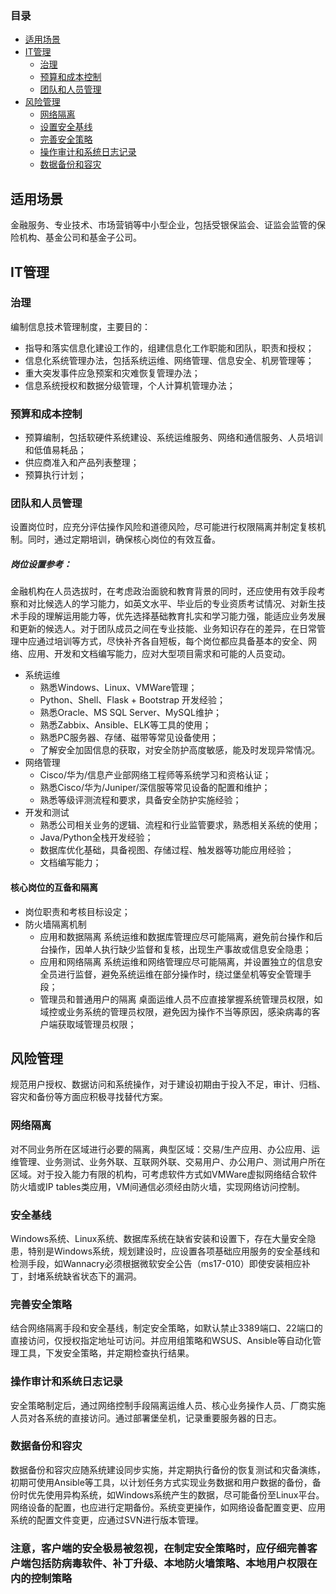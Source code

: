 ### 目录
- [适用场景](#适用场景)
- [IT管理](#IT管理)
  - [治理](#治理)
  - [预算和成本控制](#预算和成本控制)
  - [团队和人员管理](#团队和人员管理)
- [风险管理](#风险管理)
  - [网络隔离 ](#网络隔离 )
  - [设置安全基线](#设置安全基线)
  - [完善安全策略](#完善安全策略)
  - [操作审计和系统日志记录](#操作审计和系统日志记录)
  - [数据备份和容灾](#数据备份和容灾)


## 适用场景
金融服务、专业技术、市场营销等中小型企业，包括受银保监会、证监会监管的保险机构、基金公司和基金子公司。
## IT管理
### 治理
编制信息技术管理制度，主要目的：
- 指导和落实信息化建设工作的，组建信息化工作职能和团队，职责和授权；
- 信息化系统管理办法，包括系统运维、网络管理、信息安全、机房管理等；
- 重大突发事件应急预案和灾难恢复管理办法；
- 信息系统授权和数据分级管理，个人计算机管理办法；
### 预算和成本控制
- 预算编制，包括软硬件系统建设、系统运维服务、网络和通信服务、人员培训和低值易耗品；
- 供应商准入和产品列表整理；
- 预算执行计划；
### 团队和人员管理
设置岗位时，应充分评估操作风险和道德风险，尽可能进行权限隔离并制定复核机制。同时，通过定期培训，确保核心岗位的有效互备。
##### 岗位设置参考：
金融机构在人员选拔时，在考虑政治面貌和教育背景的同时，还应使用有效手段考察和对比候选人的学习能力，如英文水平、毕业后的专业资质考试情况、对新生技术手段的理解运用能力等，优先选择基础教育扎实和学习能力强，能适应业务发展和更新的候选人。对于团队成员之间在专业技能、业务知识存在的差异，在日常管理中应通过培训等方式，尽快补齐各自短板，每个岗位都应具备基本的安全、网络、应用、开发和文档编写能力，应对大型项目需求和可能的人员变动。
- 系统运维
  - 熟悉Windows、Linux、VMWare管理；
  - Python、Shell、Flask + Bootstrap 开发经验；
  - 熟悉Oracle、MS SQL Server、MySQL维护；
  - 熟悉Zabbix、Ansible、ELK等工具的使用；
  - 熟悉PC服务器、存储、磁带等常见设备使用；
  - 了解安全加固信息的获取，对安全防护高度敏感，能及时发现异常情况。
- 网络管理
  - Cisco/华为/信息产业部网络工程师等系统学习和资格认证；
  - 熟悉Cisco/华为/Juniper/深信服等常见设备的配置和维护；
  - 熟悉等级评测流程和要求，具备安全防护实施经验；
- 开发和测试
  - 熟悉公司相关业务的逻辑、流程和行业监管要求，熟悉相关系统的使用；
  - Java/Python全栈开发经验；
  - 数据库优化基础，具备视图、存储过程、触发器等功能应用经验；
  - 文档编写能力；
#### 核心岗位的互备和隔离
- 岗位职责和考核目标设定；
- 防火墙隔离机制
  - 应用和数据隔离 系统运维和数据库管理应尽可能隔离，避免前台操作和后台操作，因单人执行缺少监督和复核，出现生产事故或信息安全隐患；
  - 应用和网络隔离 系统运维和网络管理应尽可能隔离，并设置独立的信息安全员进行监督，避免系统运维在部分操作时，绕过堡垒机等安全管理手段；
  - 管理员和普通用户的隔离 桌面运维人员不应直接掌握系统管理员权限，如域控或业务系统的管理员权限，避免因为操作不当等原因，感染病毒的客户端获取域管理员权限；
## 风险管理
规范用户授权、数据访问和系统操作，对于建设初期由于投入不足，审计、归档、容灾和备份等方面应积极寻找替代方案。
### 网络隔离
对不同业务所在区域进行必要的隔离，典型区域：交易/生产应用、办公应用、运维管理、业务测试、业务外联、互联网外联、交易用户、办公用户、测试用户所在区域。对于投入能力有限的机构，可考虑软件方式如VMWare虚拟网络结合软件防火墙或IP tables类应用，VM间通信必须经由防火墙，实现网络访问控制。
### 安全基线
Windows系统、Linux系统、数据库系统在缺省安装和设置下，存在大量安全隐患，特别是Windows系统，规划建设时，应设置各项基础应用服务的安全基线和检测手段，如Wannacry必须根据微软安全公告（ms17-010）即使安装相应补丁，封堵系统缺省状态下的漏洞。
### 完善安全策略
结合网络隔离手段和安全基线，制定安全策略，如默认禁止3389端口、22端口的直接访问，仅授权指定地址可访问。并应用组策略和WSUS、Ansible等自动化管理工具，下发安全策略，并定期检查执行结果。
### 操作审计和系统日志记录
安全策略制定后，通过网络控制手段隔离运维人员、核心业务操作人员、厂商实施人员对各系统的直接访问。通过部署堡垒机，记录重要服务器的日志。
### 数据备份和容灾
数据备份和容灾应随系统建设同步实施，并定期执行备份的恢复测试和灾备演练，初期可使用Ansible等工具，以计划任务方式实现业务数据和用户数据的备份，备份时优先使用异构系统，如Windows系统产生的数据，尽可能备份至Linux平台。网络设备的配置，也应进行定期备份。系统变更操作，如网络设备配置变更、应用系统的配置文件变更，应通过SVN进行版本管理。
### 注意，客户端的安全极易被忽视，在制定安全策略时，应仔细完善客户端包括防病毒软件、补丁升级、本地防火墙策略、本地用户权限在内的控制策略

